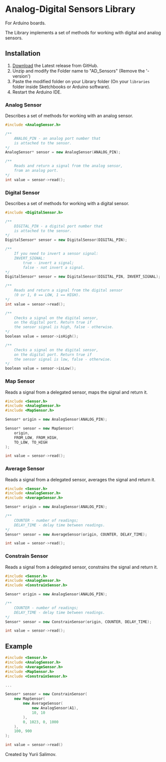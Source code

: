 # Analog-Digital Sensors Library

For Arduino boards.

The Library implements a set of methods for working with digital and analog sensors.

## Installation

1. [Download](https://github.com/YuriiSalimov/AD_Sensors/releases) the Latest release from GitHub.
2. Unzip and modify the Folder name to "AD_Sensors" (Remove the '-version')
3. Paste the modified folder on your Library folder
(On your `libraries` folder inside Sketchbooks or Arduino software).
4. Restart the Arduino IDE.

### Analog Sensor

Describes a set of methods for working with an analog sensor.

```cpp
#include <AnalogSensor.h>

/**
	ANALOG_PIN - an analog port number that
	is attached to the sensor.
*/
AnalogSensor* sensor = new AnalogSensor(ANALOG_PIN);

/**
	Reads and return a signal from the analog sensor,
	from an analog port.
*/
int value = sensor->read();
```

### Digital Sensor

Describes a set of methods for working with a digital sensor.

```cpp
#include <DigitalSensor.h>

/**
	DIGITAL_PIN - a digital port number that
	is attached to the sensor.
*/
DigitalSensor* sensor = new DigitalSensor(DIGITAL_PIN);

/**
	If you need to invert a sensor signal:
	INVERT_SIGNAL:
		true - invert a signal;
		false - not invert a signal.
*/
DigitalSensor* sensor = new DigitalSensor(DIGITAL_PIN, INVERT_SIGNAL);

/**
	Reads and return a signal from the digital sensor
	(0 or 1, 0 == LOW, 1 == HIGH).
*/
int value = sensor->read();

/**
	Checks a signal on the digital sensor,
	on the digital port. Return true if
	the sensor signal is high, false - otherwise.
*/
boolean value = sensor->isHigh();

/**
	Checks a signal on the digital sensor,
	on the digital port. Return true if
	the sensor signal is low, false - otherwise.
*/
boolean value = sensor->isLow();
```

### Map Sensor

Reads a signal from a delegated sensor,
maps the signal and return it.

```cpp
#include <Sensor.h>
#include <AnalogSensor.h>
#include <MapSensor.h>

Sensor* origin = new AnalogSensor(ANALOG_PIN);

Sensor* sensor = new MapSensor(
	origin,
	FROM_LOW, FROM_HIGH,
	TO_LOW, TO_HIGH
);

int value = sensor->read();
```

### Average Sensor

Reads a signal from a delegated sensor,
averages the signal and return it.

```cpp
#include <Sensor.h>
#include <AnalogSensor.h>
#include <AverageSensor.h>

Sensor* origin = new AnalogSensor(ANALOG_PIN);

/**
	COUNTER - number of readings;
	DELAY_TIME - delay time between readings.
*/
Sensor* sensor = new AverageSensor(origin, COUNTER, DELAY_TIME);

int value = sensor->read();
```

### Constrain Sensor

Reads a signal from a delegated sensor,
constrains the signal and return it.

```cpp
#include <Sensor.h>
#include <AnalogSensor.h>
#include <ConstrainSensor.h>

Sensor* origin = new AnalogSensor(ANALOG_PIN);

/**
	COUNTER - number of readings;
	DELAY_TIME - delay time between readings.
*/
Sensor* sensor = new ConstrainSensor(origin, COUNTER, DELAY_TIME);

int value = sensor->read();
```

## Example

```cpp
#include <Sensor.h>
#include <AnalogSensor.h>
#include <AverageSensor.h>
#include <MapSensor.h>
#include <ConstrainSensor.h>

...

Sensor* sensor = new ConstrainSensor(
	new MapSensor(
		new AverageSensor(
			new AnalogSensor(A1),
			10, 10
		),
		0, 1023, 0, 1000
	),
	100, 900
);

int value = sensor->read()
```

Created by Yurii Salimov.
